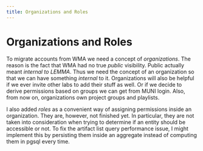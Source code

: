 ```yaml
---
title: Organizations and Roles
---
```


# Organizations and Roles

To migrate accounts from WMA we need a concept of _organizations_.
The reason is the fact that WMA had no true _public_ visibility.
Public actually meant _internal to LEMMA_.
Thus we need the concept of an organization so that we can have something _internal_ to it.
Organizations will also be helpful if we ever invite other labs to add their stuff as well.
Or if we decide to derive permissions based on groups we can get from MUNI login.
Also, from now on, organizations own project groups and playlists.

I also added _roles_ as a convenient way of assigning permissions inside an organization.
They are, however, not finished yet.
In particular, they are not taken into consideration when trying to determine if an entity should be accessible or not.
To fix the artifact list query performance issue, I might implement this by persisting them inside an aggregate instead of computing them in pgsql every time.
